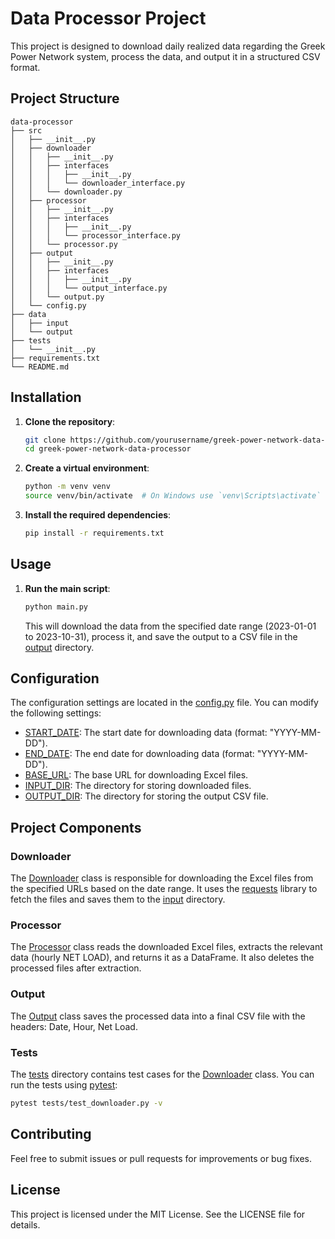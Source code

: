 # Data Processor Project

This project is designed to download daily realized data regarding the Greek Power Network system, process the data, and output it in a structured CSV format.

## Project Structure

```
data-processor
├── src
│   ├── __init__.py
│   ├── downloader
│   │   ├── __init__.py
│   │   ├── interfaces
│   │   │   ├── __init__.py
│   │   │   └── downloader_interface.py
│   │   └── downloader.py
│   ├── processor
│   │   ├── __init__.py
│   │   ├── interfaces
│   │   │   ├── __init__.py
│   │   │   └── processor_interface.py
│   │   └── processor.py
│   ├── output
│   │   ├── __init__.py
│   │   ├── interfaces
│   │   │   ├── __init__.py
│   │   │   └── output_interface.py
│   │   └── output.py
│   └── config.py
├── data
│   ├── input
│   └── output
├── tests
│   └── __init__.py
├── requirements.txt
└── README.md
```

## Installation

1. **Clone the repository**:
    ```sh
    git clone https://github.com/yourusername/greek-power-network-data-processor.git
    cd greek-power-network-data-processor
    ```

2. **Create a virtual environment**:
    ```sh
    python -m venv venv
    source venv/bin/activate  # On Windows use `venv\Scripts\activate`
    ```

3. **Install the required dependencies**:
    ```sh
    pip install -r requirements.txt
    ```

## Usage

1. **Run the main script**:
    ```sh
    python main.py
    ```

    This will download the data from the specified date range (2023-01-01 to 2023-10-31), process it, and save the output to a CSV file in the [output](http://_vscodecontentref_/20) directory.

## Configuration

The configuration settings are located in the [config.py](http://_vscodecontentref_/21) file. You can modify the following settings:

- [START_DATE](http://_vscodecontentref_/22): The start date for downloading data (format: "YYYY-MM-DD").
- [END_DATE](http://_vscodecontentref_/23): The end date for downloading data (format: "YYYY-MM-DD").
- [BASE_URL](http://_vscodecontentref_/24): The base URL for downloading Excel files.
- [INPUT_DIR](http://_vscodecontentref_/25): The directory for storing downloaded files.
- [OUTPUT_DIR](http://_vscodecontentref_/26): The directory for storing the output CSV file.

## Project Components

### Downloader

The [Downloader](http://_vscodecontentref_/27) class is responsible for downloading the Excel files from the specified URLs based on the date range. It uses the [requests](http://_vscodecontentref_/28) library to fetch the files and saves them to the [input](http://_vscodecontentref_/29) directory.

### Processor

The [Processor](http://_vscodecontentref_/30) class reads the downloaded Excel files, extracts the relevant data (hourly NET LOAD), and returns it as a DataFrame. It also deletes the processed files after extraction.

### Output

The [Output](http://_vscodecontentref_/31) class saves the processed data into a final CSV file with the headers: Date, Hour, Net Load.

### Tests

The [tests](http://_vscodecontentref_/32) directory contains test cases for the [Downloader](http://_vscodecontentref_/33) class. You can run the tests using [pytest](http://_vscodecontentref_/34):

```sh
pytest tests/test_downloader.py -v
```
## Contributing
Feel free to submit issues or pull requests for improvements or bug fixes.

## License
This project is licensed under the MIT License. See the LICENSE file for details.


